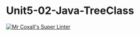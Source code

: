 # Unit5-02-Java-TreeClass
[![Mr Coxall's Super Linter](https://github.com/ICS4U-Programming-TonyT/Unit5-02-Java-TreeClass/workflows/Mr%20Coxall's%20Super%20Linter/badge.svg)](https://github.com/ICS4U-Programming-TonyT/Unit5-02-Java-TreeClass/actions/)
